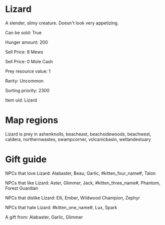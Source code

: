 # Lizard

A slender, slimy creature. Doesn't look very appetizing.

Can be sold: True

Hunger amount: 200

Sell Price: 8 Mews

Sell Price: 0 Mole Cash

Prey resource value: 1

Rarity: Uncommon

Sorting priority: 2300

Item uid: Lizard

# Map regions

Lizard is prey in ashenknolls, beacheast, beachsidewoods, beachwest, caldera, northernwastes, swampcorner, volcanicbasin, wetlandestuary

# Gift guide

NPCs that love Lizard: Alabaster, Beau, Garlic, #kitten_four_name#, Talon

NPCs that like Lizard: Aster, Glimmer, Jack, #kitten_three_name#, Phantom, Forest Guardian

NPCs that dislike Lizard: Elli, Ember, Wildwood Champion, Zephyr

NPCs that hate Lizard: #kitten_one_name#, Lux, Spark

A gift from: Alabaster, Garlic, Glimmer